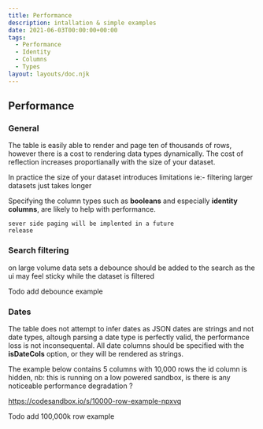 ```yaml
---
title: Performance
description: intallation & simple examples
date: 2021-06-03T00:00:00+00:00
tags:
  - Performance
  - Identity
  - Columns
  - Types
layout: layouts/doc.njk
---
```


## Performance

###  General 

The table is easily able to render and page ten of thousands of rows, however there is a cost to rendering data types dynamically. The cost of reflection increases proportianally with the size of your dataset.

In practice the size of your dataset introduces limitations ie:- filtering larger datasets just takes longer

Specifying the column types such as **booleans** and especially <strong>identity columns</strong>, are likely to help with performance.

<code>sever side paging will be implented in a future release</code>

### Search filtering
on large volume data sets a debounce should be added to the search as the ui may feel sticky while the dataset is filtered

Todo add debounce example

### Dates
The table does not attempt to infer dates as JSON dates are strings and not date types, altough parsing a date type is perfectly valid, the performance loss is not inconsequental. All date columns should be specified with the<strong> isDateCols</strong> option, or they will be rendered as strings.

The example below contains 5 columns with 10,000 rows the id column is hidden, nb: this is running on a low powered sandbox, is there is any noticeable performance degradation ? 

https://codesandbox.io/s/10000-row-example-npxvq

Todo add 100,000k row example
